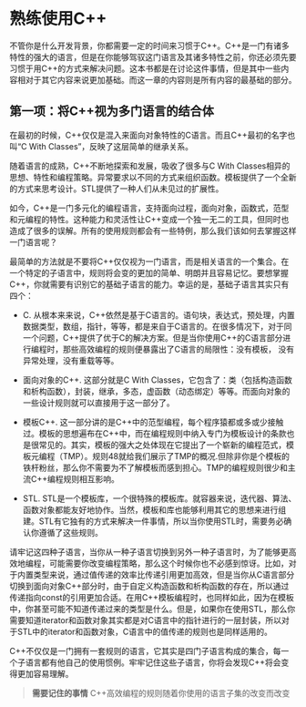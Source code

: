 # 熟练使用C++
不管你是什么开发背景，你都需要一定的时间来习惯于C++。C++是一门有诸多特性的强大的语言，但是在你能够驾驭这门语言及其诸多特性之前，你还必须先要习惯于用C++的方式来解决问题。这本书都是在讨论这件事情，但是其中一些内容相对于其它内容来说更加基础。而这一章的内容则是所有内容的最基础的部分。

##  第一项：将C++视为多门语言的结合体
在最初的时候，C++仅仅是混入来面向对象特性的C语言。而且C++最初的名字也叫“C With Classes”，反映了这层简单的继承关系。

随着语言的成熟，C++不断地探索和发展，吸收了很多与C With Classes相异的思想、特性和编程策略。异常要求以不同的方式来组织函数。模板提供了一个全新的方式来思考设计。STL提供了一种人们从未见过的扩展性。

如今，C++是一门多元化的编程语言，支持面向过程，面向对象，函数式，范型和元编程的特性。这种能力和灵活性让C++变成一个独一无二的工具，但同时也造成了很多的误解。所有的使用规则都会有一些特例，那么我们该如何去掌握这样一门语言呢？

最简单的方法就是不要将C++仅仅视为一门语言，而是相关语言的一个集合。在一个特定的子语言中，规则将会变的更加的简单、明朗并且容易记忆。要想掌握C++，你就需要有识别它的基础子语言的能力。幸运的是，基础子语言其实只有四个：
* C. 从根本来来说，C++依然是基于C语言的。语句块，表达式，预处理，内置数据类型，数组，指针，等等，都是来自于C语言的。在很多情况下，对于同一个问题，C++提供了优于C的解决方案。但是当你使用C++的C语言部分进行编程时，那些高效编程的规则便暴露出了C语言的局限性：没有模板， 没有异常处理，没有重载等等。
* 面向对象的C++. 这部分就是C With Classes，它包含了：类（包括构造函数和析构函数），封装，继承，多态，虚函数（动态绑定）等等。而面向对象的一些设计规则就可以直接用于这一部分了。
* 模板C++. 这一部分讲的是C++中的范型编程，每个程序猿都或多或少接触过。模板的思想遍布在C++中，而在编程规则中纳入专门为模板设计的条款也是很常见的。其实，模板的强大之处体现在它提出了一个崭新的编程范式，模板元编程（TMP）。规则48就给我们展示了TMP的概况.但除非你是个模板的铁杆粉丝，那么你不需要为不了解模板而感到担心。TMP的编程规则很少和主流C++编程规则相互影响。

* STL. STL是一个模板库，一个很特殊的模板库。就容器来说，迭代器、算法、函数对象都能友好地协作。当然，模板和库也能够利用其它的思想来进行组建。STL有它独有的方式来解决一件事情，所以当你使用STL时，需要务必确认你遵循了这些规则。

请牢记这四种子语言，当你从一种子语言切换到另外一种子语言时，为了能够更高效地编程，可能需要你改变编程策略，那么这个时候你也不必感到惊讶。比如，对于内置类型来说，通过值传递的效率比传递引用更加高效，但是当你从C语言部分切换到面向对象C++部分时，由于自定义构造函数和析构函数的存在，所以通过传递指向const的引用更加合适。在用C++模板编程时，也同样如此，因为在模板中，你甚至可能不知道传递过来的类型是什么。但是，如果你在使用STL，那么你需要知道iterator和函数对象其实都是对C语言中的指针进行的一层封装，所以对于STL中的iterator和函数对象，C语言中的值传递的规则也是同样适用的。

C++不仅仅是一门拥有一套规则的语言，它其实是四门子语言构成的集合，每一个子语言都有他自己的使用惯例。牢牢记住这些子语言，你将会发现C++将会变得更加容易理解。

> **需要记住的事情**
> C++高效编程的规则随着你使用的语言子集的改变而改变
